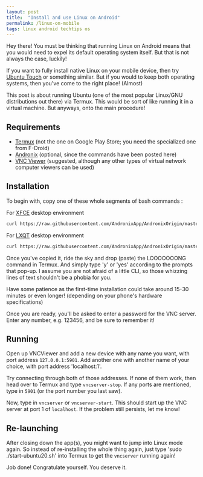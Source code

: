 ```yaml
---
layout: post
title:  "Install and use Linux on Android"
permalink: /linux-on-mobile
tags: linux android techtips os
---
```


Hey there! You must be thinking that running Linux on Android means that you would need to expel its default operating system itself. But that is not always the case, luckily!

If you want to fully install native Linux on your mobile device, then try [Ubuntu Touch](https://g.co/kgs/qwC8jn) or something similar. But if you would to keep both operating systems, then you've come to the right place! (Almost)

This post is about running Ubuntu (one of the most popular Linux/GNU distributions out there) via Termux. This would be sort of like running it in a virtual machine. But anyways, onto the main procedure!

## Requirements
- [Termux](https://f-droid.org/repo/com.termux_118.apk) (not the one on Google Play Store; you need the specialized one from F-Droid)
- [Andronix](https://play.google.com/store/apps/details?id=studio.com.techriz.andronix&hl=en_CA&gl=US) (optional, since the commands have been posted here)
- [VNC Viewer](https://play.google.com/store/apps/details?id=com.realvnc.viewer.android&hl=en_CA&gl=US) (suggested, although any other types of virtual network computer viewers can be used)

## Installation
To begin with, copy one of these whole segments of bash commands :

For [XFCE](https://g.co/kgs/vJ2bdc) desktop environment
```bash
curl https://raw.githubusercontent.com/AndronixApp/AndronixOrigin/master/repo-fix.sh > repo.sh && chmod +x repo.sh && bash repo.sh && pkg update -y && pkg install wget curl proot tar -y && wget https://raw.githubusercontent.com/AndronixApp/AndronixOrigin/master/Installer/Ubuntu20/ubuntu20-xfce.sh -O ubuntu20-xfce.sh && chmod +x ubuntu20-xfce.sh && bash ubuntu20-xfce.sh
```

For [LXQT](https://g.co/kgs/B5VixP) desktop environment
```bash
curl https://raw.githubusercontent.com/AndronixApp/AndronixOrigin/master/repo-fix.sh > repo.sh && chmod +x repo.sh && bash repo.sh && pkg update -y && pkg install wget curl proot tar -y && wget https://raw.githubusercontent.com/AndronixApp/AndronixOrigin/master/Installer/Ubuntu20/ubuntu20-lxqt.sh -O ubuntu20-lxqt.sh && chmod +x ubuntu20-lxqt.sh && bash ubuntu20-lxqt.sh
```

Once you've copied it, ride the sky and drop (paste) the LOOOOOOONG command in Termux. And simply type 'y' or 'yes' according to the prompts that pop-up. I assume you are not afraid of a little CLI, so those whizzing lines of text shouldn't be a phobia for you.

Have some patience as the first-time installation could take around 15-30 minutes or even longer! (depending on your phone's hardware specifications)

Once you are ready, you'll be asked to enter a password for the VNC server. Enter any number, e.g. 123456, and be sure to remember it!

## Running

Open up VNCViewer and add a new device with any name you want, with port address `127.0.0.1:5901`.
Add another one with another name of your choice, with port address 'localhost:1'.

Try connecting through both of those addresses. If none of them work, then head over to Termux and type `vncserver-stop`. If any ports are mentioned, type in `5901` (or the port number you last saw).

Now, type in `vncserver` or `vncserver-start`. This should start up the VNC server at port 1 of `localhost`. If the problem still persists, let me know!

## Re-launching

After closing down the app(s), you might want to jump into Linux mode again. So instead of re-installing the whole thing again, just type 'sudo ./start-ubuntu20.sh' into Termux to get the `vncserver` running again!

Job done! Congratulate yourself. You deserve it.
